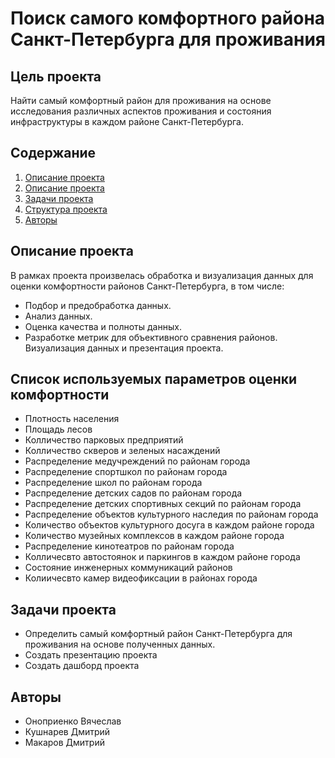 # Поиск самого комфортного района Санкт-Петербурга для проживания

## Цель проекта

Найти самый комфортный район для проживания на основе исследования различных аспектов проживания и состояния инфраструктуры в каждом районе Санкт-Петербурга.

## Содержание

1. [Описание проекта](#описание-проекта)
2. [Описание проекта](#описание-проекта)
2. [Задачи проекта](#задачи-проекта)
5. [Структура проекта](#структура-проекта)
6. [Авторы](#авторы)

## Описание проекта

В рамках проекта произвелась обработка и визуализация данных для оценки комфортности районов Санкт-Петербурга, в том числе:
- Подбор и предобработка данных.
- Анализ данных.
- Оценка качества и полноты данных.
- Разработке метрик для объективного сравнения районов.
 Визуализация данных и презентация проекта.

## Список используемых параметров оценки комфортности

- Плотность населения
- Площадь лесов
- Колличество парковых предприятий
- Колличество скверов и зеленых насаждений
- Распределение медучреждений по районам города
- Распределение спортшкол по районам города
- Распределение школ по районам города
- Распределение детских садов по районам города
- Распределение детских спортивных секций по районам города
- Распределение объектов культурного наследия  по районам города
- Количество объектов культурного досуга в каждом районе города
- Количество музейных комплексов в каждом районе города
- Распределение кинотеатров по районам города
- Колличесвто автостоянок и паркингов в каждом районе города
- Состояние инженерных коммуникаций районов
- Колиичесвто камер видеофиксации в районах города

## Задачи проекта

- Определить самый комфортный район Санкт-Петербурга для проживания на основе полученных данных.
- Создать презентацию проекта 
- Создать дашборд проекта 

## Авторы

 - Оноприенко Вячеслав 
 - Кушнарев Дмитрий
 - Макаров Дмитрий
